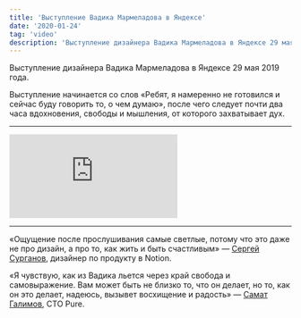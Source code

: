 ```yaml
---
title: 'Выступление Вадика Мармеладова в Яндексе'
date: '2020-01-24'
tag: 'video'
description: 'Выступление дизайнера Вадика Мармеладова в Яндексе 29 мая 2019 года.'
---
```


Выступление дизайнера Вадика Мармеладова в Яндексе 29 мая 2019 года.

Выступление начинается со слов «Ребят, я намеренно не готовился и сейчас буду говорить то, о чем думаю», после чего следует почти два часа вдохновения, свободы и мышления, от которого захватывает дух.

---

<div class="youtube"><iframe src="https://www.youtube.com/embed/CKBA-ABD1Fw" frameborder="0" allowfullscreen></iframe></div>

---

«Ощущение после прослушивания самые светлые, потому что это даже не про дизайн, а про то, как жить и быть счастливым» — [Сергей Сурганов](https://t.me/internet9000/4377), дизайнер по продукту в Notion.

«Я чувствую, как из Вадика льется через край свобода и самовыражение. Вам может быть не близко то, что он делает, но то, как он это делает, надеюсь, вызывет восхищение и радость» — [Самат Галимов](https://t.me/ctodaily/952), CTO Pure.
